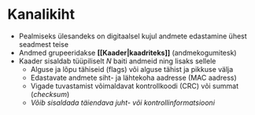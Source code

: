 
# Kanalikiht
- Pealmiseks ülesandeks on digitaalsel kujul andmete edastamine ühest seadmest teise
- Andmed grupeeridakse **[[Kaader|kaadriteks]]** (andmekogumitesk)
- Kaader sisaldab tüüpiliselt $N$ baiti andmeid ning lisaks sellele
	- Alguse ja lõpu tähiseid (flags) või alguse tähist ja pikkuse välja
	- Edastavate andmete siht- ja lähtekoha aadresse (MAC aadress)
	- Vigade tuvastamist võimaldavat kontrollkoodi (CRC) või summat (*checksum*)
	- *Võib sisaldada täiendava juht- või kontrollinformatsiooni*
